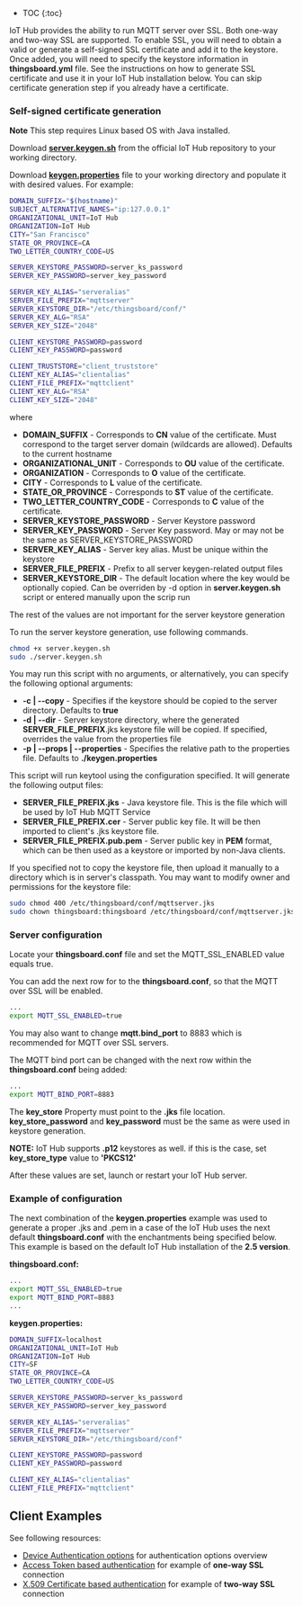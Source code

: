 * TOC
{:toc}

IoT Hub provides the ability to run MQTT server over SSL. Both one-way and two-way SSL are supported.
To enable SSL, you will need to obtain a valid or generate a self-signed SSL certificate and add it to the keystore.
Once added, you will need to specify the keystore information in **thingsboard.yml** file.
See the instructions on how to generate SSL certificate and use it in your IoT Hub installation below.
You can skip certificate generation step if you already have a certificate.

### Self-signed certificate generation

**Note** This step requires Linux based OS with Java installed.

Download [**server.keygen.sh**](https://raw.githubusercontent.com/thingsboard/thingsboard/master/tools/src/main/shell/server.keygen.sh) from the official IoT Hub repository to your working directory.

Download [**keygen.properties**](https://raw.githubusercontent.com/thingsboard/thingsboard/master/tools/src/main/shell/keygen.properties) file to your working directory and populate it with desired values. 
For example:

```bash
DOMAIN_SUFFIX="$(hostname)"
SUBJECT_ALTERNATIVE_NAMES="ip:127.0.0.1"
ORGANIZATIONAL_UNIT=IoT Hub
ORGANIZATION=IoT Hub
CITY="San Francisco"
STATE_OR_PROVINCE=CA
TWO_LETTER_COUNTRY_CODE=US

SERVER_KEYSTORE_PASSWORD=server_ks_password
SERVER_KEY_PASSWORD=server_key_password

SERVER_KEY_ALIAS="serveralias"
SERVER_FILE_PREFIX="mqttserver"
SERVER_KEYSTORE_DIR="/etc/thingsboard/conf/"
SERVER_KEY_ALG="RSA"
SERVER_KEY_SIZE="2048"

CLIENT_KEYSTORE_PASSWORD=password
CLIENT_KEY_PASSWORD=password

CLIENT_TRUSTSTORE="client_truststore"
CLIENT_KEY_ALIAS="clientalias"
CLIENT_FILE_PREFIX="mqttclient"
CLIENT_KEY_ALG="RSA"
CLIENT_KEY_SIZE="2048"
```

where 

 - **DOMAIN_SUFFIX** - Corresponds to **CN** value of the certificate. Must correspond to the target server domain (wildcards are allowed). Defaults to the current hostname 
 - **ORGANIZATIONAL_UNIT** - Corresponds to **OU** value of the certificate.
 - **ORGANIZATION** - Corresponds to **O** value of the certificate.
 - **CITY** - Corresponds to **L** value of the certificate.
 - **STATE_OR_PROVINCE** - Corresponds to **ST** value of the certificate.
 - **TWO_LETTER_COUNTRY_CODE** - Corresponds to **C** value of the certificate.
 - **SERVER_KEYSTORE_PASSWORD** - Server Keystore password
 - **SERVER_KEY_PASSWORD** - Server Key password. May or may not be the same as SERVER_KEYSTORE_PASSWORD
 - **SERVER_KEY_ALIAS** - Server key alias. Must be unique within the keystore
 - **SERVER_FILE_PREFIX** - Prefix to all server keygen-related output files
 - **SERVER_KEYSTORE_DIR** - The default location where the key would be optionally copied. Can be overriden by -d option in **server.keygen.sh** script or entered manually upon the scrip run

The rest of the values are not important for the server keystore generation 

To run the server keystore generation, use following commands.
 
```bash
chmod +x server.keygen.sh
sudo ./server.keygen.sh
```

You may run this script with no arguments, or alternatively, you can specify the following optional arguments:

 - **-c \| --copy** - Specifies if the keystore should be copied to the server directory. Defaults to **true**
 - **-d \| --dir** - Server keystore directory, where the generated **SERVER_FILE_PREFIX**.jks keystore file will be copied. If specified, overrides the value from the properties file
 - **-p \| --props \| --properties** - Specifies the relative path to the properties file. Defaults to **./keygen.properties**

This script will run keytool using the configuration specified. It will generate the following output files:

 - **SERVER_FILE_PREFIX.jks** - Java keystore file. This is the file which will be used by IoT Hub MQTT Service
 - **SERVER_FILE_PREFIX.cer** - Server public key file. It will be then imported to client's .jks keystore file.
 - **SERVER_FILE_PREFIX.pub.pem** - Server public key in **PEM** format, which can be then used as a keystore or imported by non-Java clients.   

If you specified not to copy the keystore file, then upload it manually to a directory which is in server's classpath.
You may want to modify owner and permissions for the keystore file:

```bash
sudo chmod 400 /etc/thingsboard/conf/mqttserver.jks
sudo chown thingsboard:thingsboard /etc/thingsboard/conf/mqttserver.jks
```

### Server configuration

Locate your **thingsboard.conf** file and set the MQTT_SSL_ENABLED value equals  true.

You can add the next row for to the **thingsboard.conf**, so that the MQTT over SSL will be enabled.  
```bash 
...
export MQTT_SSL_ENABLED=true

```

You may also want to change **mqtt.bind_port** to 8883 which is recommended for MQTT over SSL servers.

The MQTT bind port can be changed with the next row within the **thingsboard.conf** being added:

```bash
...
export MQTT_BIND_PORT=8883

```

The **key_store** Property must point to the **.jks** file location. **key_store_password** and **key_password** must be the same as were used in keystore generation.

**NOTE:** IoT Hub supports **.p12** keystores as well. if this is the case, set **key_store_type** value to **'PKCS12'**

After these values are set, launch or restart your IoT Hub server.

### Example of configuration 
The next combination of the **keygen.properties** example was used to generate a proper .jks and .pem in a case of the IoT Hub uses the next default **thingsboard.conf** with the enchantments being specified below.   
This example is based on the default IoT Hub installation of the **2.5 version**. 


**thingsboard.conf:**
```bash
...
export MQTT_SSL_ENABLED=true
export MQTT_BIND_PORT=8883
...
``` 


**keygen.properties:** 
```bash
DOMAIN_SUFFIX=localhost
ORGANIZATIONAL_UNIT=IoT Hub
ORGANIZATION=IoT Hub
CITY=SF
STATE_OR_PROVINCE=CA
TWO_LETTER_COUNTRY_CODE=US

SERVER_KEYSTORE_PASSWORD=server_ks_password
SERVER_KEY_PASSWORD=server_key_password

SERVER_KEY_ALIAS="serveralias"
SERVER_FILE_PREFIX="mqttserver"
SERVER_KEYSTORE_DIR="/etc/thingsboard/conf"

CLIENT_KEYSTORE_PASSWORD=password
CLIENT_KEY_PASSWORD=password

CLIENT_KEY_ALIAS="clientalias"
CLIENT_FILE_PREFIX="mqttclient"
```


## Client Examples

See following resources:

 - [Device Authentication options](/docs/{{docsPrefix}}user-guide/device-credentials/) for authentication options overview
 - [Access Token based authentication](/docs/{{docsPrefix}}user-guide/access-token/) for example of **one-way SSL** connection 
 - [X.509 Certificate based authentication](/docs/{{docsPrefix}}user-guide/certificates/) for example of **two-way SSL** connection
